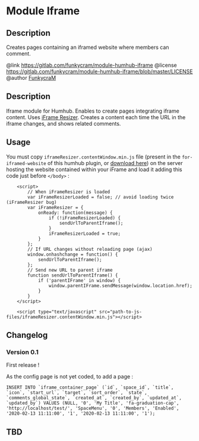 Module Iframe
==========================

## Description

Creates pages containing an iframed website where members can comment.

@link https://gitlab.com/funkycram/module-humhub-iframe
@license https://gitlab.com/funkycram/module-humhub-iframe/blob/master/LICENSE
@author [FunkycraM](https://marc.fun)


## Description

Iframe module for Humhub.
Enables to create pages integrating iframe content.
Uses [iFrame Resizer](https://github.com/davidjbradshaw/iframe-resizer).
Creates a content each time the URL in the iframe changes, and shows related comments.


## Usage

You must copy `iframeResizer.contentWindow.min.js` file (present in the `for-iframed-website` of this humhub plugin, or [download here](https://gitlab.com/funkycram/module-humhub-iframe/-/raw/master/for-iframed-website/iframeResizer.contentWindow.min.js?inline=false)) on the server hosting the website contained within your iFrame and load it adding this code just before `</body>` :
```
    <script>
        // When iFrameResizer is loaded
        var iFrameResizerLoaded = false; // avoid loading twice (iFrameResizer bug)
        var iFrameResizer = {
            onReady: function(message) {
                if (!iFrameResizerLoaded) {
                    sendUrlToParentIframe();
                }
                iFrameResizerLoaded = true;
            }
        };
        // If URL changes without reloading page (ajax)
        window.onhashchange = function() {
            sendUrlToParentIframe();
        };
        // Send new URL to parent iframe
        function sendUrlToParentIframe() {
            if ('parentIFrame' in window) {
                window.parentIFrame.sendMessage(window.location.href);
            }
        }
    </script>

    <script type="text/javascript" src="path-to-js-files/iframeResizer.contentWindow.min.js"></script>
```


## Changelog

### Version 0.1

First release !

As the config page is not yet coded, to add a page :
```
INSERT INTO `iframe_container_page` (`id`, `space_id`, `title`, `icon`, `start_url`, `target`, `sort_order`, `state`, `comments_global_state`, `created_at`, `created_by`, `updated_at`, `updated_by`) VALUES (NULL, '0', 'My Title', 'fa-graduation-cap', 'http://localhost/test/', 'SpaceMenu', '0', 'Members', 'Enabled', '2020-02-13 11:11:00', '1', '2020-02-13 11:11:00', '1');
```



## TBD
